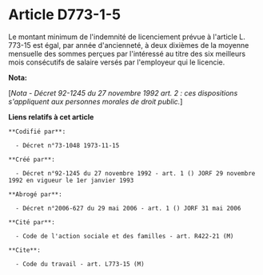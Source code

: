 # Article D773-1-5

Le montant minimum de l'indemnité de licenciement prévue à l'article L. 773-15 est égal, par année d'ancienneté, à deux
dixièmes de la moyenne mensuelle des sommes perçues par l'intéressé au titre des six meilleurs mois consécutifs de salaire
versés par l'employeur qui le licencie.

**Nota:**

[*Nota - Décret 92-1245 du 27 novembre 1992 art. 2 : ces dispositions s'appliquent aux personnes morales de droit public.*]

**Liens relatifs à cet article**

	**Codifié par**:

	  - Décret n°73-1048 1973-11-15

	**Créé par**:

	  - Décret n°92-1245 du 27 novembre 1992 - art. 1 () JORF 29 novembre 1992 en vigueur le 1er janvier 1993

	**Abrogé par**:

	  - Décret n°2006-627 du 29 mai 2006 - art. 1 () JORF 31 mai 2006

	**Cité par**:

	  - Code de l'action sociale et des familles - art. R422-21 (M)

	**Cite**:

	  - Code du travail - art. L773-15 (M)
